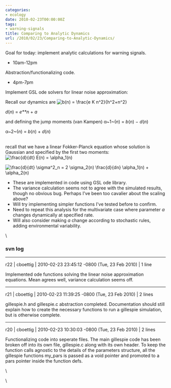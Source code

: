 ```yaml
---
categories:
- ecology
date: 2010-02-23T00:00:00Z
tags:
- warning-signals
title: Comparing to Analytic Dynamics
url: /2010/02/23/Comparing-to-Analytic-Dynamics/
---
```


Goal for today: implement analytic calculations for warning signals.

-   10am-12pm

Abstraction/functionalizing code.

-   4pm-7pm

Implement GSL ode solvers for linear noise approximation:

Recall our dynamics are ![ b(n) = \\frac{e K n\^2}{h\^2+n\^2}
](http://openwetware.org/images/math/b/0/f/b0f86bdecd1ecc1882bcbc4a61d7b2e7.png)

*d*(*n*) = *e**n* + *a*

and defining the jump moments (van Kampen) α~1~(*n*) = *b*(*n*) −
*d*(*n*)

α~2~(*n*) = *b*(*n*) + *d*(*n*)

\
 recall that we have a linear Fokker-Planck equation whose solution is
Gaussian and specified by the first two moments: ![ \\frac{d}{dt} E(n) =
\\alpha\_1(n)
](http://openwetware.org/images/math/7/c/f/7cf6568c3252fa68c7b4c28acf3025e0.png)

![ \\frac{d}{dt} \\sigma\^2\_n = 2 \\sigma\_2(n) \\frac{d}{dn}
\\alpha\_1(n) + \\alpha\_2(n)
](http://openwetware.org/images/math/f/4/1/f4149089d99a43125c9d91ceca4d8ea5.png)

-   These are implemented in code using GSL ode library.
-   The variance calculation seems not to agree with the simulated
    results, though no obvious bug. Perhaps I've been too cavalier about
    the scaling above?
-   Will try implementing simpler functions I've tested before to
    confirm.
-   Need to repeat this analysis for the multivariate case where
    parameter *a* changes dynamically at specified rate.
-   Will also consider making *a* change according to stochastic rules,
    adding environmental variability.

\

### svn log

* * * * *

r22 | cboettig | 2010-02-23 23:45:12 -0800 (Tue, 23 Feb 2010) | 1 line

Implemented ode functions solving the linear noise approximation
equations. Mean agrees well, variance calculation seems off.

* * * * *

r21 | cboettig | 2010-02-23 11:39:25 -0800 (Tue, 23 Feb 2010) | 2 lines

gillespie.h and gillespie.c abstraction completed. Documentation should
still explain how to create the necessary functions to run a gillespie
simulation, but is otherwise complete.

* * * * *

r20 | cboettig | 2010-02-23 10:30:03 -0800 (Tue, 23 Feb 2010) | 2 lines

Functionalizing code into seperate files. The main gillespie code has
been broken off into its own file, gillespie.c along with its own
header. To keep the function calls agnostic to the details of the
parameters structure, all the gillespie functions my\_pars is passed as
a void pointer and promoted to a pars pointer inside the function defs.

\

\

